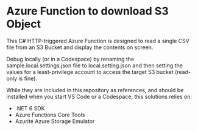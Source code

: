 # Azure Function to download S3 Object

This C# HTTP-triggered Azure Function is designed to read a single CSV file from an S3 Bucket and display the contents on screen.

Debug locally (or in a Codespace) by renaming the sample.local.settings.json file to local.setting.json and then setting the values for a least-privilege account to access the target S3 bucket (read-only is fine).

While they are included in this repository as references, and should be installed when you start VS Code or a Codespace, this solutions relies on:

- .NET 6 SDK
- Azure Functions Core Tools
- Azurite Azure Storage Emulator
